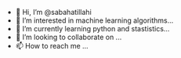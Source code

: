 - 👋 Hi, I’m @sabahatillahi
- 👀 I’m interested in machine learning algorithms...
- 🌱 I’m currently learning python and stastistics...
- 💞️ I’m looking to collaborate on ...
- 📫 How to reach me ...

<!---
sabahatillahi/sabahatillahi is a ✨ special ✨ repository because its `README.md` (this file) appears on your GitHub profile.
You can click the Preview link to take a look at your changes.
--->
